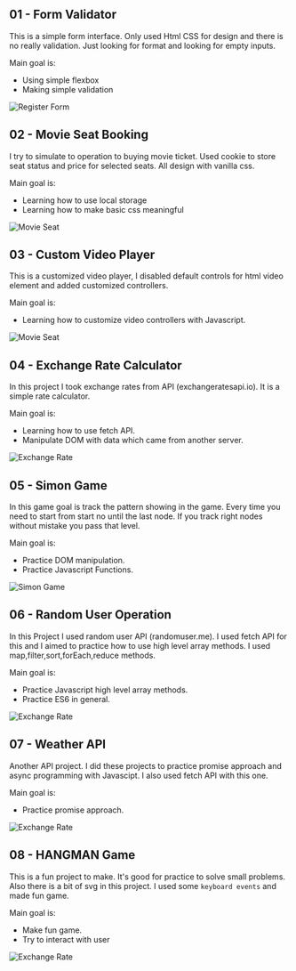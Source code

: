 ## 01 - Form Validator

This is a simple form interface. Only used Html CSS for design and there is no really validation. Just looking for format and looking for empty inputs.

Main goal is:

- Using simple flexbox
- Making simple validation

![Register Form](https://i.hizliresim.com/RCiQVk.png)

## 02 - Movie Seat Booking

I try to simulate to operation to buying movie ticket. Used cookie to store seat status and price for selected seats. All design with vanilla css.

Main goal is:

- Learning how to use local storage
- Learning how to make basic css meaningful

![Movie Seat](https://i.hizliresim.com/UrMrt3.png)

## 03 - Custom Video Player

This is a customized video player, I disabled default controls for html video element and added customized controllers.

Main goal is:

- Learning how to customize video controllers with Javascript.

![Movie Seat](https://i.hizliresim.com/JVIale.png)

## 04 - Exchange Rate Calculator

In this project I took exchange rates from API (exchangeratesapi.io). It is a simple rate calculator.

Main goal is: 

- Learning how to use fetch API.
- Manipulate DOM with data which came from another server.

![Exchange Rate](https://i.hizliresim.com/Wgw503.png)

## 05 - Simon Game

In this game goal is track the pattern showing in the game. Every time you need to start from start no until the last node. If you track right nodes without mistake you pass that level.

Main goal is:

- Practice DOM manipulation.
- Practice Javascript Functions.

![Simon Game](https://i.hizliresim.com/IrsQF5.png)

## 06 - Random User Operation

In this Project I used random user API (randomuser.me). I used fetch API for this and I aimed to practice how to use high level array methods. I used map,filter,sort,forEach,reduce methods.

Main goal is:

- Practice Javascript high level array methods.
- Practice ES6 in general.

![Exchange Rate](https://i.hizliresim.com/bQmHgc.png)

## 07 - Weather API

Another API project. I did these projects to practice promise approach and async programming with Javascipt. I also used fetch API with this one.

Main goal is:

- Practice promise approach.

![Exchange Rate](https://i.hizliresim.com/Kcesal.png)

## 08 - HANGMAN Game

This is a fun project to make. It's good for practice to solve small problems. Also there is a bit of svg in this project. I used some `keyboard events` and made fun game.

Main goal is:

- Make fun game.
- Try to interact with user

![Exchange Rate](https://i.hizliresim.com/Hbwyrn.png)
